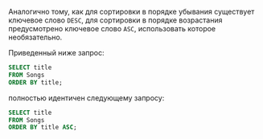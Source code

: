 Аналогично тому, как для сортировки в порядке убывания существует ключевое слово `DESC`, для сортировки в порядке возрастания предусмотрено ключевое слово `ASC`, использовать которое необязательно.

Приведенный ниже запрос:

```sql
SELECT title
FROM Songs
ORDER BY title;
```

полностью идентичен следующему запросу:

```sql
SELECT title
FROM Songs
ORDER BY title ASC;
```